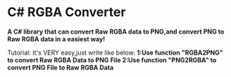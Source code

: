 # C# RGBA Converter
**A C# library that can convert Raw RGBA data to PNG,and convert PNG to Raw RGBA data in a easiest way!**

Tutorial:
It's VERY easy,just write like below:
**1:Use function "RGBA2PNG" to convert Raw RGBA Data to PNG File
2:Use function "PNG2RGBA" to convert PNG File to Raw RGBA Data**
